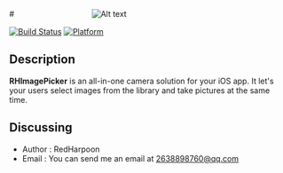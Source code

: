 
#　　　　　　　　　　![Alt text](http://www.qt86.com/cache/1451358820_234462.png)

[![Build Status](https://travis-ci.org/meolu/walle-web.svg?branch=master)](https://travis-ci.org/meolu/walle-web)
[![Platform](https://img.shields.io/cocoapods/p/ImagePicker.svg?style=flat)](http://cocoadocs.org/docsets/ImagePicker)

## Description


**RHImagePicker** is an all-in-one camera solution for your iOS app. It let's your users select images from the library and take pictures at the same time.


Discussing
----------
- Author  : RedHarpoon
- Email   : You can send me an email at 2638898760@qq.com





